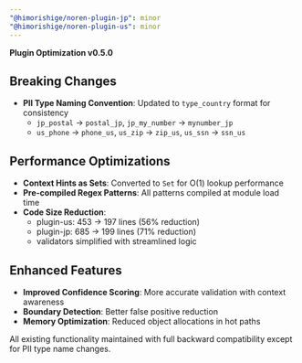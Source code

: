 ```yaml
---
"@himorishige/noren-plugin-jp": minor
"@himorishige/noren-plugin-us": minor
---
```


**Plugin Optimization v0.5.0**

## Breaking Changes
- **PII Type Naming Convention**: Updated to `type_country` format for consistency
  - `jp_postal` → `postal_jp`, `jp_my_number` → `mynumber_jp` 
  - `us_phone` → `phone_us`, `us_zip` → `zip_us`, `us_ssn` → `ssn_us`

## Performance Optimizations
- **Context Hints as Sets**: Converted to `Set` for O(1) lookup performance
- **Pre-compiled Regex Patterns**: All patterns compiled at module load time
- **Code Size Reduction**: 
  - plugin-us: 453 → 197 lines (56% reduction)
  - plugin-jp: 685 → 199 lines (71% reduction)
  - validators simplified with streamlined logic

## Enhanced Features
- **Improved Confidence Scoring**: More accurate validation with context awareness
- **Boundary Detection**: Better false positive reduction
- **Memory Optimization**: Reduced object allocations in hot paths

All existing functionality maintained with full backward compatibility except for PII type name changes.